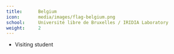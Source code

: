 ```yaml
---
title:      Belgium
icon:       media/images/flag-belgium.png
school:     Université libre de Bruxelles / IRIDIA Laboratory
weight:     2
---
```


- Visiting student
